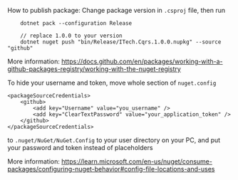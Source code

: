 How to publish package:
Change package version in `.csproj` file, then run

```
    dotnet pack --configuration Release
    
    // replace 1.0.0 to your version
    dotnet nuget push "bin/Release/ITech.Cqrs.1.0.0.nupkg" --source "github"
```

More information:
https://docs.github.com/en/packages/working-with-a-github-packages-registry/working-with-the-nuget-registry

To hide your username and token, move whole section of `nuget.config`

```
<packageSourceCredentials>
    <github>
        <add key="Username" value="you_username" />
        <add key="ClearTextPassword" value="your_application_token" />
    </github>
</packageSourceCredentials>
```

to `.nuget/NuGet/NuGet.Config` to your user directory on your PC,
and put your password and token instead of placeholders

More information:
https://learn.microsoft.com/en-us/nuget/consume-packages/configuring-nuget-behavior#config-file-locations-and-uses
